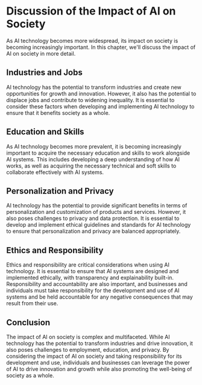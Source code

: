 # Discussion of the Impact of AI on Society

As AI technology becomes more widespread, its impact on society is becoming increasingly important. In this chapter, we'll discuss the impact of AI on society in more detail.

Industries and Jobs
-------------------

AI technology has the potential to transform industries and create new opportunities for growth and innovation. However, it also has the potential to displace jobs and contribute to widening inequality. It is essential to consider these factors when developing and implementing AI technology to ensure that it benefits society as a whole.

Education and Skills
--------------------

As AI technology becomes more prevalent, it is becoming increasingly important to acquire the necessary education and skills to work alongside AI systems. This includes developing a deep understanding of how AI works, as well as acquiring the necessary technical and soft skills to collaborate effectively with AI systems.

Personalization and Privacy
---------------------------

AI technology has the potential to provide significant benefits in terms of personalization and customization of products and services. However, it also poses challenges to privacy and data protection. It is essential to develop and implement ethical guidelines and standards for AI technology to ensure that personalization and privacy are balanced appropriately.

Ethics and Responsibility
-------------------------

Ethics and responsibility are critical considerations when using AI technology. It is essential to ensure that AI systems are designed and implemented ethically, with transparency and explainability built-in. Responsibility and accountability are also important, and businesses and individuals must take responsibility for the development and use of AI systems and be held accountable for any negative consequences that may result from their use.

Conclusion
----------

The impact of AI on society is complex and multifaceted. While AI technology has the potential to transform industries and drive innovation, it also poses challenges to employment, education, and privacy. By considering the impact of AI on society and taking responsibility for its development and use, individuals and businesses can leverage the power of AI to drive innovation and growth while also promoting the well-being of society as a whole.
